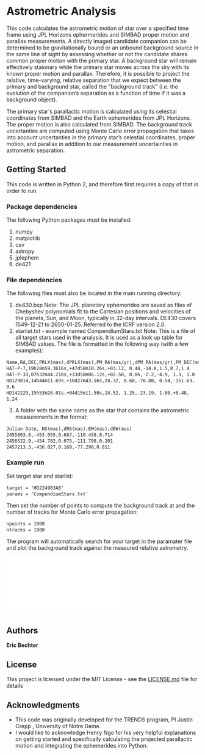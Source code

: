 # Astrometric Analysis 

This code calculates the astrometric motion of star over a specified time frame using JPL Horizons ephermerides and SIMBAD proper motion and parallax measurements. A directly imaged candidate companion can be determined to be gravitationally bound or an unbound background source in the same line of sight by assessing whether or not the candidate shares common proper motion with the primary star. A background star will remain effectively staionary while the primary star moves across the sky with its known proper motion and parallax. Therefore, it is possible to project the relative, time-varying, relative separation that we expect between the primary and background star, called the "background track" (i.e. the evolution of the companion’s separation as a function of time if it was a background object).        

The primary star's parallactic motion is calculated using its celestial coordinates from SIMBAD and the Earth ephemerides from JPL Horizons. The proper motion is also calculated from SIMBAD. The background track uncertanties are computed using Monte Carlo error propagation that takes into account uncertanties in the primary star’s celestial coordinates, proper motion, and parallax in addition to our measurement uncertainties in astrometric separation.

## Getting Started

This code is written in Python 2, and therefore first requires a copy of that in order to run.

### Package dependencies 

The following Python packages must be installed: 
1. numpy 
2. matplotlib
3. csv
4. astropy
5. jplephem
6. de421

### File dependencies 
The following files must also be located in the main running directory: 
1. de430.bsp 
Note: The JPL planetary ephemerides are saved as files of Chebyshev polynomials fit to the Cartesian positions and velocities of the planets, Sun, and Moon, typically in 32-day intervals. DE430 covers 1549-12-21 to 2650-01-25. Referred to the ICRF version 2.0.
2. starlist.txt - example named CompendiumStars.txt
Note: This is a file of all target stars used in the analysis. It is used as a look up table for SIMBAD values. The file is formatted in the following way (with a few examples): 
```
Name,RA,DEC,PRLX(mas),dPRLX(mas),PM_RA(mas/yr),dPM_RA(mas/yr),PM_DEC(mas/yr),dPM_DEC(mas/yr)
HAT-P-7,19h28m59.3616s,+47d58m10.26s,+03.12, 0.44,-14.8,1.5,8.7,1.4
HAT-P-33,07h32m44.218s,+33d50m06.12s,+02.58, 0.06,-2.2,-4.9, 1.3, 1.0
HD129814,14h44m11.69s,+18d27m43.56s,24.32, 0.60,-70.88, 0.54,-151.63, 0.6 
HD142229,15h53m20.01s,+04d15m11.50s,24.52, 1.25,-23.19, 1.08,+8.48, 1.24 
```
3. A folder with the same name as the star that contains the astrometric measurements in the format:
```
Julian Date, NS(mas),dNS(mas),EW(mas),dEW(mas)
2455803.8,-453.055,0.687,-110.458,0.714
2456522.9,-454.782,0.075,-111.798,0.201
2457213.3,-456.027,0.168,-77.298,0.811
```

### Example run

Set target star and starlist: 

```
target = 'HD224983AB'
params = 'CompendiumStars.txt'
```

Then set the number of points to compute the background track at and the number of tracks for Monte Carlo error propagation:
```
npoints = 1000            
ntracks = 1000
```
The program will automatically search for your target in the paramater file and plot the background track against the measured relative astrometry. 

![TestImage](/TRENDSVII/Figures/HD224983AB_dNdE.pdf)

## Authors

**Eric Bechter** 

## License

This project is licensed under the MIT License - see the [LICENSE.md](LICENSE.md) file for details

## Acknowledgments

* This code was originally developed for the TRENDS program, PI Justin Crepp , University of Notre Dame.  
* I would like to acknowledge Henry Ngo for his very helpful explanations on getting started and specifically calculating the projected parallactic motion and integrating the ephemerides into Python. 
